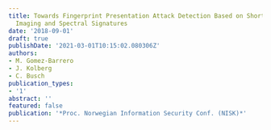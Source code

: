 ```yaml
---
title: Towards Fingerprint Presentation Attack Detection Based on Short Wave Infrared
  Imaging and Spectral Signatures
date: '2018-09-01'
draft: true
publishDate: '2021-03-01T10:15:02.080306Z'
authors:
- M. Gomez-Barrero
- J. Kolberg
- C. Busch
publication_types:
- '1'
abstract: ''
featured: false
publication: '*Proc. Norwegian Information Security Conf. (NISK)*'
---
```


